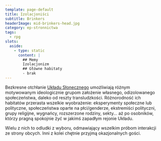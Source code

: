 ```yaml
---
template: page-default
title: Izolacjoniści
subtitle: Brinkers
headerImage: mid-brinkers-head.jpg
category: ep-stronnictwa
tags:
  - rpg
slots:
  aside:
    - type: static
      content: |
        ## Memy
        Izolacjonizm
        ## Główne habitaty
        - brak
---
```

Bezkresne otchłanie [Układu Słonecznego](#) umożliwiają różnym motywowanym ideologicznie grupom założenie własnego, odizolowanego społeczeństwa, daleko od reszty transludzkości. Różnorodność ich habitatów przerasta wszelkie wyobrażenie: eksperymenty społeczne lub polityczne, społeczeństwa oparte na płci/genderze, ekstremiści polityczni, grupy religijne, wygnańcy, rozszerzone rodziny, sekty... aż po osobników, którzy pragną spokojnie żyć w jakimś zapadłym rejonie Układu.

Wielu z nich to odludki z wyboru, odmawiający wszelkim próbom interakcji ze strony obcych. Inni z kolei chętnie przyjmą okazjonalnych gości.
